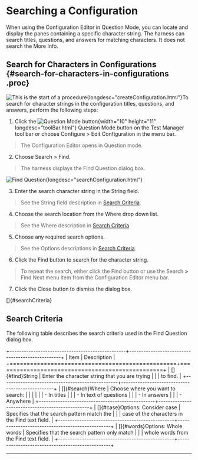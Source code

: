 
# Searching a Configuration

When using the Configuration Editor in Question Mode, you can locate and display the panes
containing a specific character string. The harness can search titles, questions, and answers for
matching characters. It does not search the More Info.

## Search for Characters in Configurations {#search-for-characters-in-configurations .proc}

![This is the start of a procedure](../../images/hg_proc.gif){longdesc="createConfiguration.html"}To
search for character strings in the configuration titles, questions, and answers, perform the
following steps:

1.  Click the ![Question Mode button](../../images/fullValues_button.gif){width="10" height="11"
    longdesc="toolBar.html"} Question Mode button on the Test Manager tool bar or choose Configure
    \> Edit Configuration in the menu bar.

> The Configuration Editor opens in Question mode.

2.  Choose Search \> Find.

> The harness displays the Find Question dialog box.

![Find Question](../../images/i18NfindQuest.gif){longdesc="searchConfiguration.html"}

3.  Enter the search character string in the String field.

> See the String field description in [Search Criteria](#searchCriteria).

4.  Choose the search location from the Where drop down list.

> See the Where description in [Search Criteria](#searchCriteria).

5.  Choose any required search options.

> See the Options descriptions in [Search Criteria](#searchCriteria).

6.  Click the Find button to search for the character string.

> To repeat the search, either click the Find button or use the Search **\>** Find Next menu item
> from the Configuration Editor menu bar.

7.  Click the Close button to dismiss the dialog box.

[]{#searchCriteria}

## Search Criteria

The following table describes the search criteria used in the Find Question dialog box.

+-------------------------------------------------+-------------------------------------------------+
| Item                                            | Description                                     |
+=================================================+=================================================+
| []{#find}String                                 | Enter the character string that you are trying  |
|                                                 | to find.                                        |
+-------------------------------------------------+-------------------------------------------------+
| []{#search}Where                                | Choose where you want to search:                |
|                                                 |                                                 |
|                                                 | -   In titles                                   |
|                                                 | -   In text of questions                        |
|                                                 | -   In answers                                  |
|                                                 | -   Anywhere                                    |
+-------------------------------------------------+-------------------------------------------------+
| []{#case}Options: Consider case                 | Specifies that the search pattern match the     |
|                                                 | case of the characters in the Find text field.  |
+-------------------------------------------------+-------------------------------------------------+
| []{#words}Options: Whole words                  | Specifies that the search pattern only match    |
|                                                 | whole words from the Find text field.           |
+-------------------------------------------------+-------------------------------------------------+

----------------------------------------------------------------------------------------------------



